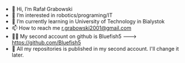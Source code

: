 - 👋 Hi, I’m Rafał Grabowski
- 👀 I’m interested in robotics/programing/IT
- 🌱 I’m currently learning in University of Technology in Bialystok
- 📫 How to reach me r.grabowski2001@gmail.com
- 🤹‍♂️ My second account on github is Bluefish5 ---> https://github.com/Bluefish5
- 🥶 All my repositories is published in my second account. I'll change it later.
